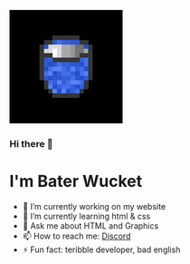 ![gif from nerdy.dev](https://github.com/BaterWucket/BaterWucket/raw/main/3dgifmaker14624.gif)
### Hi there 👋
# I'm Bater Wucket

- 🔭 I’m currently working on my website
- 🌱 I’m currently learning html & css
- 💬 Ask me about HTML and Graphics
- 📫 How to reach me: [Discord](https://discord.com/users/444931909483626498)
- ⚡ Fun fact: teribble developer, bad english
